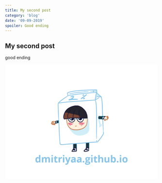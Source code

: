 ```yaml
---
title: My second post
category: 'blog'
date: '09-09-2019'
spoiler: Good ending
---
```


## My second post

good ending

![beauty](rndmmg.png)
